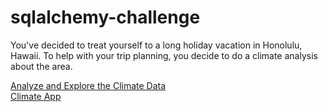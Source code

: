 # sqlalchemy-challenge


You've decided to treat yourself to a long holiday vacation in Honolulu, Hawaii. To help with your trip planning, you decide to do a climate analysis about the area. 

[Analyze and Explore the Climate Data](SurfsUp/climate_starter.ipynb)  
[Climate App](SurfsUp/app.py)  
